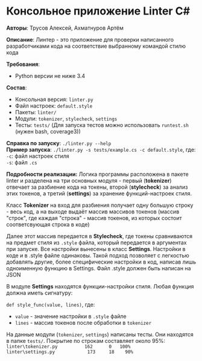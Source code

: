 # Консольное приложение Linter C#

**Авторы**: Трусов Алексей, Ахматнуров Артём


**Описание**:
Линтер - это приложение для проверки написанного разработчиками кода
на соответствие выбранному командой стилю кода


**Требования**:
* Python версии не ниже 3.4


**Состав**:
* Консольная версия: ```linter.py```
* Файл настроек: ```default.style```
* Пакеты: `linter/`
* Модули: `tokenizer`, `stylecheck`, `settings`
* Тесты: `tests/` (Для запуска тестов можно использовать `runtest.sh` (нужен bash, coverage3))


**Справка по запуску**: `./linter.py --help` \
**Пример запуска**: `./linter.py -s tests/example.cs -c default.style`, где: \
`-c`: файл настроек стиля \
`-s`: файл `.cs`

**Подробности реализации:**
Логика программы расположена в пакете linter и разделена на три
основных модуля - первый (**tokenizer**) отвечает за разбиение кода
на токены, второй (**stylecheck**) за анализ этих токенов, а третий (**settings**) за хранение функций-настроек стиля.

Класс **Tokenizer** на вход для разбиения получает одну большую строку - 
весь код, а на выходе выдаёт массив массивов токенов (массив
"строк", где каждая "строка" - массив токенов, из которых состоит
соответсвующая строка в коде)

Далее этот массив передается в **Stylecheck**, где токены сравниваются на предмет стиля из ```.style``` файла, который передается в аргументах при запуске.
Все настройки вынесены в класс **Settings**. Настройки в коде и в .style файле одинаковы. Такой подход позволяет с легкостью добавлять другие, более специфические настройки в код, написав лишь одноименную функцию в Settings. Файл .style должен быть написан на JSON

В модуле **Settings** находятся функции-настройки стиля. Любая функция должна иметь сигнатуру:

```def style_func(value, lines)```, где:
* ```value``` - значение настройки в ```.style``` файле
* ```lines``` - массив токенов после обработки в ```tokenizer```


На данные модули (`tokenizer`, `settings`) написаны тесты. Они находятся в папке `tests/`.
Покрытие по строкам составляет около 95%:\
`linter\tokenizer.py          162      0   100%`\
`linter\settings.py            173     18    90% `